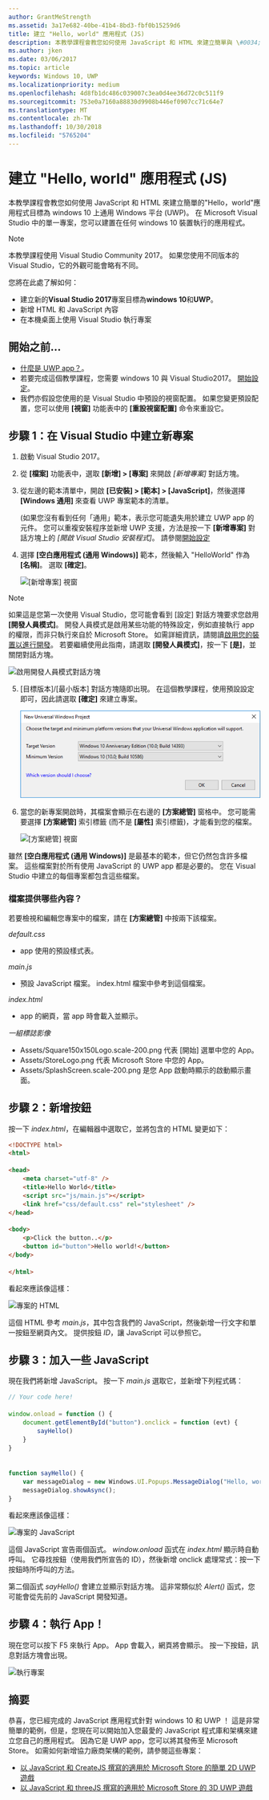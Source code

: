 ```yaml
---
author: GrantMeStrength
ms.assetid: 3a17e682-40be-41b4-8bd3-fbf0b15259d6
title: 建立 "Hello, world" 應用程式 (JS)
description: 本教學課程會教您如何使用 JavaScript 和 HTML 來建立簡單與 \#0034;Hello，world & \#0034;目標為 windows 10 上通用 Windows 平台 (UWP) 應用程式。
ms.author: jken
ms.date: 03/06/2017
ms.topic: article
keywords: Windows 10, UWP
ms.localizationpriority: medium
ms.openlocfilehash: 4d8fb1dc486c039007c3ea0d4ee36d72c0c511f9
ms.sourcegitcommit: 753e0a7160a88830d9908b446ef0907cc71c64e7
ms.translationtype: MT
ms.contentlocale: zh-TW
ms.lasthandoff: 10/30/2018
ms.locfileid: "5765204"
---
```

# <a name="create-a-hello-world-app-js"></a>建立 "Hello, world" 應用程式 (JS)

本教學課程會教您如何使用 JavaScript 和 HTML 來建立簡單的"Hello，world"應用程式目標為 windows 10 上通用 Windows 平台 (UWP)。 在 Microsoft Visual Studio 中的單一專案，您可以建置在任何 windows 10 裝置執行的應用程式。

> [!NOTE]
> 本教學課程使用 Visual Studio Community 2017。 如果您使用不同版本的 Visual Studio，它的外觀可能會略有不同。


您將在此處了解如何：

-   建立新的**Visual Studio 2017**專案目標為**windows 10**和**UWP**。
-   新增 HTML 和 JavaScript 內容
-   在本機桌面上使用 Visual Studio 執行專案

## <a name="before-you-start"></a>開始之前...

-   [什麼是 UWP app？](universal-application-platform-guide.md)。
-   若要完成這個教學課程，您需要 windows 10 與 Visual Studio2017。 [開始設定](get-set-up.md)。
-   我們亦假設您使用的是 Visual Studio 中預設的視窗配置。 如果您變更預設配置，您可以使用 **\[視窗\]** 功能表中的 **\[重設視窗配置\]** 命令來重設它。

## <a name="step-1-create-a-new-project-in-visual-studio"></a>步驟 1：在 Visual Studio 中建立新專案

1.  啟動 Visual Studio 2017。

2.  從 **\[檔案\]** 功能表中，選取 **\[新增\] > \[專案\]** 來開啟 *\[新增專案\]* 對話方塊。

3.  從左邊的範本清單中，開啟 **\[已安裝\] > \[範本\] > \[JavaScript\]**，然後選擇 **\[Windows 通用\]** 來查看 UWP 專案範本的清單。

    (如果您沒有看到任何「通用」範本，表示您可能遺失用於建立 UWP app 的元件。 您可以重複安裝程序並新增 UWP 支援，方法是按一下 **\[新增專案\]** 對話方塊上的 *\[開啟 Visual Studio 安裝程式\]*。 請參閱[開始設定](get-set-up.md)

4.  選擇 **\[空白應用程式 (通用 Windows)\]** 範本，然後輸入 "HelloWorld" 作為 **\[名稱\]**。 選取 **\[確定\]**。

    ![\[新增專案\] 視窗](images/win10-js-01.png)

> [!NOTE]
> 如果這是您第一次使用 Visual Studio，您可能會看到 \[設定\] 對話方塊要求您啟用 **\[開發人員模式\]**。 開發人員模式是啟用某些功能的特殊設定，例如直接執行 app 的權限，而非只執行來自於 Microsoft Store。 如需詳細資訊，請閱讀[啟用您的裝置以進行開發](enable-your-device-for-development.md)。 若要繼續使用此指南，請選取 **\[開發人員模式\]**，按一下 **\[是\]**，並關閉對話方塊。

 ![啟用開發人員模式對話方塊](images/win10-cs-00.png)

5.  \[目標版本\]/\[最小版本\] 對話方塊隨即出現。 在這個教學課程，使用預設設定即可，因此請選取 **\[確定\]** 來建立專案。

    ![[方案總管] 視窗](images/win10-cs-02.png)

6.  當您的新專案開啟時，其檔案會顯示在右邊的 **\[方案總管\]** 窗格中。 您可能需要選擇 **\[方案總管\]** 索引標籤 (而不是 **\[屬性\]** 索引標籤)，才能看到您的檔案。

    ![[方案總管] 視窗](images/win10-js-02.png)

雖然 **\[空白應用程式 (通用 Windows)\]** 是最基本的範本，但它仍然包含許多檔案。 這些檔案對於所有使用 JavaScript 的 UWP app 都是必要的。 您在 Visual Studio 中建立的每個專案都包含這些檔案。


### <a name="whats-in-the-files"></a>檔案提供哪些內容？

若要檢視和編輯您專案中的檔案，請在 **\[方案總管\]** 中按兩下該檔案。 

*default.css*

-  app 使用的預設樣式表。

*main.js*

- 預設 JavaScript 檔案。 index.html 檔案中參考到這個檔案。

*index.html*

- app 的網頁，當 app 時會載入並顯示。

*一組標誌影像*
-   Assets/Square150x150Logo.scale-200.png 代表 [開始] 選單中您的 App。
-   Assets/StoreLogo.png 代表 Microsoft Store 中您的 App。
-   Assets/SplashScreen.scale-200.png 是您 App 啟動時顯示的啟動顯示畫面。

## <a name="step-2-adding-a-button"></a>步驟 2：新增按鈕

按一下 *index.html*，在編輯器中選取它，並將包含的 HTML 變更如下：

```html
<!DOCTYPE html>
<html>

<head>
    <meta charset="utf-8" />
    <title>Hello World</title>
    <script src="js/main.js"></script>
    <link href="css/default.css" rel="stylesheet" />
</head>

<body>
    <p>Click the button..</p>
    <button id="button">Hello world!</button>
</body>

</html>
```

看起來應該像這樣：

 ![專案的 HTML](images/win10-js-03.png)

這個 HTML 參考 *main.js*，其中包含我們的 JavaScript，然後新增一行文字和單一按鈕至網頁內文。 提供按鈕 *ID*，讓 JavaScript 可以參照它。


## <a name="step-3-adding-some-javascript"></a>步驟 3：加入一些 JavaScript

現在我們將新增 JavaScript。 按一下 *main.js* 選取它，並新增下列程式碼：

```javascript
// Your code here!

window.onload = function () {
    document.getElementById("button").onclick = function (evt) {
        sayHello()
    }
}


function sayHello() {
    var messageDialog = new Windows.UI.Popups.MessageDialog("Hello, world!", "Alert");
    messageDialog.showAsync();
}

```

看起來應該像這樣：

 ![專案的 JavaScript](images/win10-js-04.png)

這個 JavaScript 宣告兩個函式。 *window.onload* 函式在 *index.html* 顯示時自動呼叫。 它尋找按鈕（使用我們所宣告的 ID），然後新增 onclick 處理常式：按一下按鈕時所呼叫的方法。

第二個函式 *sayHello()* 會建立並顯示對話方塊。 這非常類似於 *Alert()* 函式，您可能會從先前的 JavaScript 開發知道。


## <a name="step-4-run-the-app"></a>步驟 4：執行 App！

現在您可以按下 F5 來執行 App。 App 會載入，網頁將會顯示。 按一下按鈕，訊息對話方塊會出現。

 ![執行專案](images/win10-js-05.png)



## <a name="summary"></a>摘要


恭喜，您已經完成的 JavaScript 應用程式針對 windows 10 和 UWP ！ 這是非常簡單的範例，但是，您現在可以開始加入您最愛的 JavaScript 程式庫和架構來建立您自己的應用程式。 因為它是 UWP app，您可以將其發佈至 Microsoft Store。 如需如何新增協力廠商架構的範例，請參閱這些專案：

* [以 JavaScript 和 CreateJS 撰寫的適用於 Microsoft Store 的簡單 2D UWP 遊戲](get-started-tutorial-game-js2d.md)
* [以 JavaScript 和 threeJS 撰寫的適用於 Microsoft Store 的 3D UWP 遊戲](get-started-tutorial-game-js3d.md)



